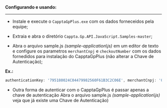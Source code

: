 **Configurando e usando:**

------------------------------------------------------------

- Instale e execute o `CapptaGpPlus.exe` com os dados forneceidos pela equipe;

- Extraia e abra o diretório `Cappta.Gp.API.JavaScript.Samples-master`;

- Abra o arquivo sample.js _(sample-application\js)_ em um editor de texto e configure os parametros `merchantCnpj` e `checkoutNumber` com os dados fornedidos para instalação do CapptaGpPlus (não alterar a Chave de Autenticação); 

**Ex.:** 

``` javascript
authenticationKey: '795180024C04479982560F61B3C2C06E', merchantCnpj: '00000000000000', checkoutNumber: 14
```

- Outra forma de autenticar com o CapptaGpPlus é  passar apenas a chave de autenticação
   Abra o arquivo sample.js _(sample-application\js)_ veja que já existe uma Chave de Autenticação)
	